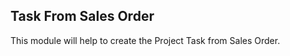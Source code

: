 Task From Sales Order
---------------------

This module will help to create the Project Task from Sales Order.
